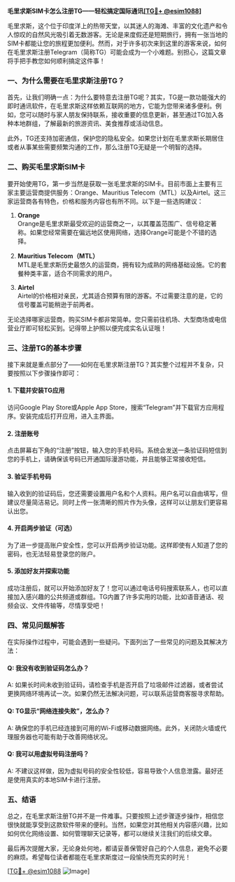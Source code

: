 **毛里求斯SIM卡怎么注册TG——轻松搞定国际通讯[[TG💪+ @esim1088](https://t.me/s/esim1088)]**

毛里求斯，这个位于印度洋上的热带天堂，以其迷人的海滩、丰富的文化遗产和令人惊叹的自然风光吸引着无数游客。无论是来度假还是短期旅行，拥有一张当地的SIM卡都能让您的旅程更加便利。然而，对于许多初次来到这里的游客来说，如何在毛里求斯注册Telegram（简称TG）可能会成为一个小难题。别担心，这篇文章将手把手教您如何顺利搞定这件事！

### 一、为什么需要在毛里求斯注册TG？

首先，让我们明确一点：为什么要特意去注册TG呢？其实，TG是一款功能强大的即时通讯软件，在毛里求斯这样依赖互联网的地方，它能为您带来诸多便利。例如，您可以随时与家人朋友保持联系，接收重要的信息更新，甚至通过TG加入各种本地群组，了解最新的旅游资讯、美食推荐或活动信息。

此外，TG还支持加密通信，保护您的隐私安全。如果您计划在毛里求斯长期居住或者从事某些需要频繁沟通的工作，那么注册TG无疑是一个明智的选择。

### 二、购买毛里求斯SIM卡

要开始使用TG，第一步当然是获取一张毛里求斯的SIM卡。目前市面上主要有三家主要运营商提供服务：Orange、Mauritius Telecom（MTL）以及Airtel。这三家运营商各有特色，价格和服务内容也有所不同。以下是一些选购建议：

1. **Orange**  
   Orange是毛里求斯最受欢迎的运营商之一，以其覆盖范围广、信号稳定著称。如果您经常需要在偏远地区使用网络，选择Orange可能是个不错的选择。
   
2. **Mauritius Telecom（MTL）**  
   MTL是毛里求斯历史最悠久的运营商，拥有较为成熟的网络基础设施。它的套餐种类丰富，适合不同需求的用户。

3. **Airtel**  
   Airtel的价格相对亲民，尤其适合预算有限的游客。不过需要注意的是，它的信号覆盖可能稍逊于前两者。

无论选择哪家运营商，购买SIM卡都非常简单。您只需前往机场、大型商场或电信营业厅即可轻松买到。记得带上护照以便完成实名认证哦！

### 三、注册TG的基本步骤

接下来就是重点部分了——如何在毛里求斯注册TG？其实整个过程并不复杂，只要按照以下步骤操作即可：

#### 1. 下载并安装TG应用
访问Google Play Store或Apple App Store，搜索“Telegram”并下载官方应用程序。安装完成后打开应用，进入主界面。

#### 2. 注册账号
点击屏幕右下角的“注册”按钮，输入您的手机号码。系统会发送一条验证码短信到您的手机上，请确保该号码已开通国际漫游功能，并且能够正常接收短信。

#### 3. 验证手机号码
输入收到的验证码后，您还需要设置用户名和个人资料。用户名可以自由填写，但建议尽量简洁易记。同时上传一张清晰的照片作为头像，这样可以让朋友们更容易认出您。

#### 4. 开启两步验证（可选）
为了进一步提高账户安全性，您可以开启两步验证功能。这样即使有人知道了您的密码，也无法轻易登录您的账户。

#### 5. 添加好友并探索功能
成功注册后，就可以开始添加好友了！您可以通过电话号码搜索联系人，也可以直接加入感兴趣的公共频道或群组。TG内置了许多实用的功能，比如语音通话、视频会议、文件传输等，尽情享受吧！

### 四、常见问题解答

在实际操作过程中，可能会遇到一些疑问。下面列出了一些常见的问题及其解决方法：

#### Q: 我没有收到验证码怎么办？
A: 如果长时间未收到验证码，请检查手机是否开启了垃圾邮件过滤器，或者尝试更换网络环境再试一次。如果仍然无法解决问题，可以联系运营商客服寻求帮助。

#### Q: TG显示“网络连接失败”，怎么办？
A: 确保您的手机已经连接到可用的Wi-Fi或移动数据网络。此外，关闭防火墙或代理服务器也可能有助于改善网络状况。

#### Q: 我可以用虚拟号码注册吗？
A: 不建议这样做，因为虚拟号码的安全性较低，容易导致个人信息泄露。最好还是使用真实的本地SIM卡进行注册。

### 五、结语

总之，在毛里求斯注册TG并不是一件难事。只要按照上述步骤逐步操作，相信您很快就能享受到这款软件带来的便利。当然，如果您对其他相关内容感兴趣，比如如何优化网络设置、如何管理聊天记录等，都可以继续关注我们的后续文章。

最后再次提醒大家，无论身处何地，都请妥善保管好自己的个人信息，避免不必要的麻烦。希望每位读者都能在毛里求斯度过一段愉快而充实的时光！

[[TG💪+ @esim1088](https://t.me/s/esim1088) ![Image](https://i.postimg.cc/4NQfJmqS/Snipaste-2025-05-13-00-14-12.png)]